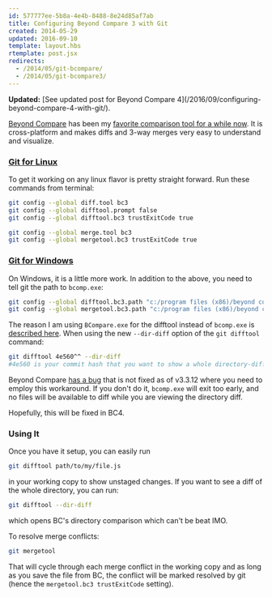 ```yaml
---
id: 577777ee-5b8a-4e4b-8488-8e24d85af7ab
title: Configuring Beyond Compare 3 with Git
created: 2014-05-29
updated: 2016-09-10
template: layout.hbs
rtemplate: post.jsx
redirects:
  - /2014/05/git-bcompare/
  - /2014/05/git-bcompare3/
---
```


<div class="alert alert-warning">
	<strong>Updated:</strong>
	[See updated post for Beyond Compare 4](/2016/09/configuring-beyond-compare-4-with-git/).
</div>

[Beyond Compare](http://www.scootersoftware.com/) has been my [favorite comparison tool for a while now](/2009/04/tortoise-svn-settings-for-beyond-compare-3/). It is cross-platform and makes diffs and 3-way merges very easy to understand and visualize.

### [Git for Linux](http://www.scootersoftware.com/support.php?zz=kb_vcs#gitlinux)

To get it working on any linux flavor is pretty straight forward. Run these commands from terminal:

```bash
git config --global diff.tool bc3
git config --global difftool.prompt false
git config --global difftool.bc3 trustExitCode true

git config --global merge.tool bc3
git config --global mergetool.bc3 trustExitCode true
```

### [Git for Windows](http://www.scootersoftware.com/support.php?zz=kb_vcs#gitwindows)

On Windows, it is a little more work. In addition to the above, you need to tell git the path to `bcomp.exe`:

```bash
git config --global difftool.bc3.path "c:/program files (x86)/beyond compare 3/BCompare.exe"
git config --global mergetool.bc3.path "c:/program files (x86)/beyond compare 3/bcomp.exe"
```

The reason I am using `BCompare.exe` for the difftool instead of `bcomp.exe` is [described here](http://stackoverflow.com/a/13637243/316108). When using the new `--dir-diff` option of the `git difftool` command:

```bash
git difftool 4e560^^ --dir-diff
#4e560 is your commit hash that you want to show a whole directory-diff on in BC
```

Beyond Compare [has a bug](http://theo.im/blog/2012/10/27/directory-comparison-for-git-difftool/) that is not fixed as of v3.3.12 where you need to employ this workaround. If you don't do it, `bcomp.exe` will exit too early, and no files will be available to diff while you are viewing the directory diff.

Hopefully, this will be fixed in BC4.

### Using It

Once you have it setup, you can easily run

```bash
git difftool path/to/my/file.js
```

in your working copy to show unstaged changes. If you want to see a diff of the whole directory, you can run:

```bash
git difftool --dir-diff
```

which opens BC's directory comparison which can't be beat IMO.

To resolve merge conflicts:

```bash
git mergetool
```

That will cycle through each merge conflict in the working copy and as long as you save the file from BC, the conflict will be marked resolved by git (hence the `mergetool.bc3 trustExitCode` setting).
